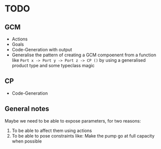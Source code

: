 # TODO

## GCM
* Actions
* Goals
* Code-Generation with output
* Generalise the pattern of
  creating a GCM compoenent from
  a function like `Port x -> Port y -> Port z -> CP ()`
  by using a generalised product type
  and some typeclass magic

## CP
* Code-Generation

## General notes
Maybe we need to be able to expose parameters, for two reasons:
1. To be able to affect them using actions
2. To be able to pose constraints like:
   Make the pump go at full capacity when
   possible
